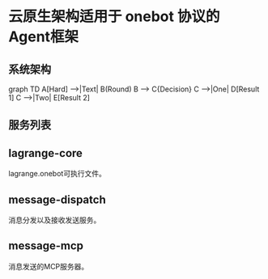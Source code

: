 # 云原生架构适用于 onebot 协议的 Agent框架

## 系统架构

graph TD
    A[Hard] -->|Text| B(Round)
    B --> C{Decision}
    C -->|One| D[Result 1]
    C -->|Two| E[Result 2]

## 服务列表

## lagrange-core

lagrange.onebot可执行文件。

## message-dispatch 

消息分发以及接收发送服务。

## message-mcp

消息发送的MCP服务器。

